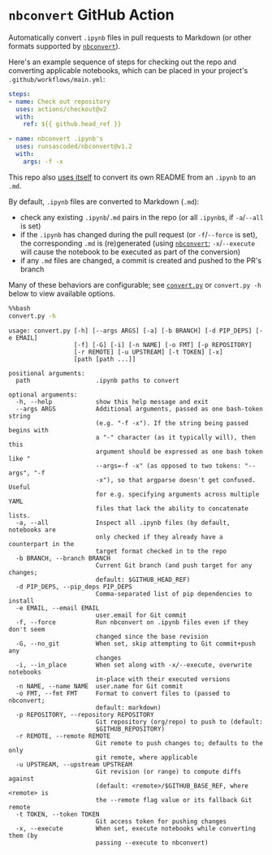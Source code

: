 # `nbconvert` GitHub Action
Automatically convert `.ipynb` files in pull requests to Markdown (or other formats supported by [`nbconvert`]).

Here's an example sequence of steps for checking out the repo and converting applicable notebooks, which can be placed in your project's `.github/workflows/main.yml`:

```yaml
steps:
- name: Check out repository
  uses: actions/checkout@v2
  with:
    ref: ${{ github.head_ref }}

- name: nbconvert .ipynb's
  uses: runsascoded/nbconvert@v1.2
  with:
    args: -f -x
```

This repo also [uses itself](.github/workflows/main.yml) to convert its own README from an `.ipynb` to an `.md`.

By default, `.ipynb` files are converted to Markdown (`.md`):
- check any existing `.ipynb`/`.md` pairs in the repo (or all `.ipynb`s, if `-a`/`--all` is set)
- if the `.ipynb` has changed during the pull request (or `-f`/`--force` is set), the corresponding `.md` is (re)generated (using [`nbconvert`]; `-x`/`--execute` will cause the notebook to be executed as part of the conversion)
- if any `.md` files are changed, a commit is created and pushed to the PR's branch

Many of these behaviors are configurable; see [`convert.py`](convert.py) or `convert.py -h` below to view available options.

[`nbconvert`]: https://nbconvert.readthedocs.io/en/latest/


```bash
%%bash
convert.py -h
```

    usage: convert.py [-h] [--args ARGS] [-a] [-b BRANCH] [-d PIP_DEPS] [-e EMAIL]
                      [-f] [-G] [-i] [-n NAME] [-o FMT] [-p REPOSITORY]
                      [-r REMOTE] [-u UPSTREAM] [-t TOKEN] [-x]
                      [path [path ...]]
    
    positional arguments:
      path                  .ipynb paths to convert
    
    optional arguments:
      -h, --help            show this help message and exit
      --args ARGS           Additional arguments, passed as one bash-token string
                            (e.g. "-f -x"). If the string being passed begins with
                            a "-" character (as it typically will), then this
                            argument should be expressed as one bash token like "
                            --args=-f -x" (as opposed to two tokens: "--args", "-f
                            -x"), so that argparse doesn't get confused. Useful
                            for e.g. specifying arguments across multiple YAML
                            files that lack the ability to concatenate lists.
      -a, --all             Inspect all .ipynb files (by default, notebooks are
                            only checked if they already have a counterpart in the
                            target format checked in to the repo
      -b BRANCH, --branch BRANCH
                            Current Git branch (and push target for any changes;
                            default: $GITHUB_HEAD_REF)
      -d PIP_DEPS, --pip_deps PIP_DEPS
                            Comma-separated list of pip dependencies to install
      -e EMAIL, --email EMAIL
                            user.email for Git commit
      -f, --force           Run nbconvert on .ipynb files even if they don't seem
                            changed since the base revision
      -G, --no_git          When set, skip attempting to Git commit+push any
                            changes
      -i, --in_place        When set along with -x/--execute, overwrite notebooks
                            in-place with their executed versions
      -n NAME, --name NAME  user.name for Git commit
      -o FMT, --fmt FMT     Format to convert files to (passed to nbconvert;
                            default: markdown)
      -p REPOSITORY, --repository REPOSITORY
                            Git repository (org/repo) to push to (default:
                            $GITHUB_REPOSITORY)
      -r REMOTE, --remote REMOTE
                            Git remote to push changes to; defaults to the only
                            git remote, where applicable
      -u UPSTREAM, --upstream UPSTREAM
                            Git revision (or range) to compute diffs against
                            (default: <remote>/$GITHUB_BASE_REF, where <remote> is
                            the --remote flag value or its fallback Git remote
      -t TOKEN, --token TOKEN
                            Git access token for pushing changes
      -x, --execute         When set, execute notebooks while converting them (by
                            passing --execute to nbconvert)

